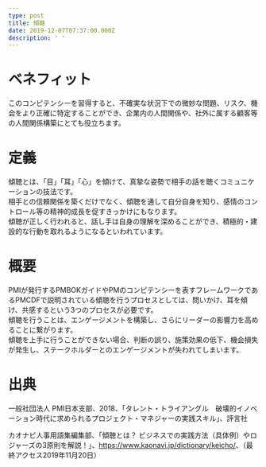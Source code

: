 ```yaml
---
type: post
title: 傾聴
date: 2019-12-07T07:37:00.000Z
description: ' '
---
```

# ベネフィット

このコンピテンシーを習得すると、不確実な状況下での微妙な問題、リスク、機会をより正確に特定することができ、企業内の人間関係や、社外に属する顧客等の人間関係構築にとても役立ちます。

# 定義

傾聴とは、「目」「耳」「心」を傾けて、真摯な姿勢で相手の話を聴くコミュニケーションの技法です。\
相手との信頼関係を築くだけでなく、傾聴を通して自分自身を知り、感情のコントロール等の精神的成長を促すきっかけにもなります。\
傾聴が正しく行われると、話し手は自身の理解を深めることができ、積極的・建設的な行動を取れるようになるといわれています。

# 概要

PMIが発行するPMBOKガイドやPMのコンピテンシーを表すフレームワークであるPMCDFで説明されている傾聴を行うプロセスとしては、問いかけ、耳を傾け、共感するという3つのプロセスが必要です。\
傾聴を行うことは、エンゲージメントを構築し、さらにリーダーの影響力を高めることに繋がります。\
傾聴を上手に行うことができない場合、判断の誤り、施策効果の低下、機会損失が発生し、ステークホルダーとのエンゲージメントが失われてしまいます。

# 出典

一般社団法人 PMI日本支部、2018、「タレント・トライアングル　破壊的イノベーション時代に求められるプロジェクト・マネジャーの実践スキル」、評言社

カオナビ人事用語集編集部、「傾聴とは？ ビジネスでの実践方法（具体例）やロジャーズの3原則を解説！」、<https://www.kaonavi.jp/dictionary/keicho/>、（最終アクセス2019年11月20日）
